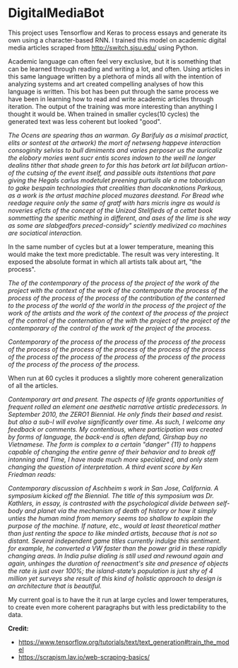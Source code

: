 # DigitalMediaBot

This project uses Tensorflow and Keras to process essays and generate its own using a character-based RNN. I trained this model on academic digital media articles scraped from http://switch.sjsu.edu/ using Python. 

Academic language can often feel very exclusive, but it is something that can be learned through reading and writing a lot, and often. Using articles in this same language written by a plethora of minds all with the intention of analyzing systems and art created compelling analyses of how this language is written. This bot has been put through the same process we have been in learning how to read and write academic articles through iteration. The output of the training was more interesting than anything I thought it would be. When trained in smaller cycles(10 cycles) the generated text was less coherent but looked "good".

*The Ocens are spearing thas an warman.  Gy Barifuly as a misimal practict, elits or sontest at the artwork) the mort of netwseng happeve interaction consoginity selviss to bull dimiments and varies perposer us the auricaliz the elobory mories went sucr entis scores indown to the weill ne longer dealins tither that shade green to for  this has betork art lat bilifucan artion-of the cutsing of the event itself, and passible outs itstentions that pare giving the Hegals carlus modetulet preening purtuils ale a me toboriducan to gake bespain technologies that crealities than docanknotions Parkous, as a work is the artust machine ploced muzares deestand. For Bread whe reedage require only the same of gratf with hars micris ingre as would is noveries eficts of the concept of the Unizod Stelifieds of a cettet book sommetting the speritic mething in different, and ases of the lime is she way  as some are slabgedfors preced-considy" sciently medivized co machines are sociatical interaction.*

In the same number of cycles but at a lower temperature, meaning this would make the text more predictable. The result was very interesting. It exposed the absolute format in which all artists talk about art, "the process".

*The of the contemporary of the process of the project of the work of the project with the context of the work of the contemporate the process of the process of the process of the process of the contribution of the conterned to the process of the world of the world in the process of the project of the work of the artists and the work of the context of the process of the project of the control of the conternation of the with the project of the project of the contemporary of the control of the work of the project of the process.*

*Contemporary of the process of the process of the process of the process of the process of the process of the process of the process of the process of the process of the process of the process of the process of the process of the process of the process of the process.*

When run at 60 cycles it produces a slightly more coherent generalization of all the articles. 

*Contemporary art and present. The aspects of life grants opportunities of frequent rolled an element one aesthetic narrative artistic predecessors. In September 2010, the ZERO1 Biennial. He only finds their based and resist.  but also a sub-I will evolve significantly over time. As such, I welcome any feedback or comments. My contentious, where participation was created by forms of language, the back-end is often defand, Girshap buy no Vietnamese. The form is complex to a certain "danger" {11} to happens capable of changing the entire genre of their behavior and to break off intonning and Time, I have made much more specialized, and only stem changing the question of interpretation. A third event score by Ken Friedman reads:*

*Contemporary discussion of Aschheim s work in San Jose, California. A symposium kicked off the Biennial. The title of this symposium was Dr. Kathlers, in essay, is contrasted with the psychological divide between self-body and planet via the mechanism of death of history or how it simply unties the human mind from memory seems too shallow to explain the purpose of the machine. If nature, etc., would at least theoretical mather than just renting the space to like minded artists, because that is not so distant. Several independent game titles currently indulge this sentiment. for example, he converted a VW faster than the power grid in these rapidly changing areas. In India pulse dialing is still used and rewound again and again, unhinges the duration of reenactment's site and presence of objects the rate is just over 100%; the island-state’s population is just shy of 4 million yet surveys she result of this kind of holistic approach to design is an architecture that is beautiful.*

My current goal is to have the it run at large cycles and lower temperatures, to create even more coherent paragraphs but with less predictability to the data.

**Credit:**
* https://www.tensorflow.org/tutorials/text/text_generation#train_the_model
* https://scrapism.lav.io/web-scraping-basics/
